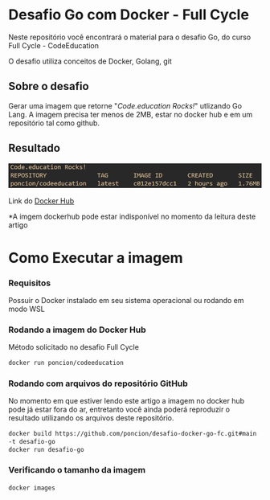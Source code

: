 # Desafio Go com Docker - Full Cycle
Neste repositório você encontrará o material para o desafio Go, do curso Full Cycle - CodeEducation

O desafio utiliza conceitos de Docker, Golang, git

## Sobre o desafio
Gerar uma imagem que retorne "_Code.education Rocks!_" utlizando Go Lang.
A imagem precisa ter menos de 2MB, estar no docker hub e em um repositório tal como github.

## Resultado
![Desafio Go, Imagem com menos de 2MB](https://github.com/poncion/desafio-docker-go-fc/blob/main/assets/go-challenge-result.png?raw=true)

Link do [Docker Hub](https://hub.docker.com/r/poncion/codeeducation "Docker Hub")

*A imgem dockerhub pode estar indisponível no momento da leitura deste artigo



# Como Executar a imagem
### Requisitos
Possuir o Docker instalado em seu sistema operacional ou rodando em modo WSL

### Rodando a imagem do Docker Hub
Método solicitado no desafio Full Cycle
```bash
docker run poncion/codeeducation
```

### Rodando com arquivos do repositório GitHub

No momento em que estiver lendo este artigo a imagem no docker hub pode já estar fora do ar, entretanto você ainda poderá reproduzir o resultado utilizando os arquivos deste repositório.
```
docker build https://github.com/poncion/desafio-docker-go-fc.git#main -t desafio-go
docker run desafio-go
```

### Verificando o tamanho da imagem
```bash
docker images
```
